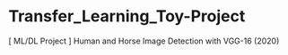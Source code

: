 # Transfer_Learning_Toy-Project
[ ML/DL Project ] Human and Horse Image Detection with VGG-16 (2020)
